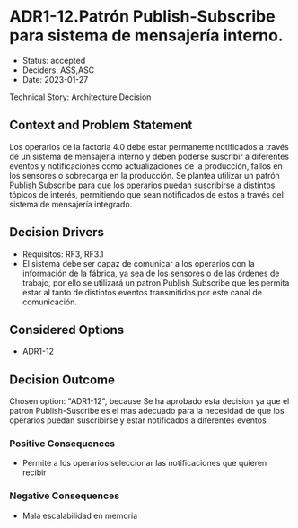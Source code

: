 # ADR1-12.Patrón Publish-Subscribe para sistema de mensajería interno.

* Status: accepted
* Deciders: ASS,ASC
* Date: 2023-01-27

Technical Story: Architecture Decision

## Context and Problem Statement

Los operarios de la factoria 4.0 debe estar permanente notificados a través de
un sistema de mensajería interno y deben poderse suscribir a diferentes eventos y
notificaciones como actualizaciones de la producción, fallos en los sensores o sobrecarga
en la producción. Se plantea utilizar un patrón Publish Subscribe para que los operarios puedan suscribirse a distintos tópicos de interés, permitiendo que sean notificados de estos a través del sistema de mensajería integrado.

## Decision Drivers

* Requisitos: RF3, RF3.1
* El sistema debe ser capaz de comunicar a los operarios con la información de la fábrica, ya sea de los sensores o de las órdenes de trabajo, por ello se utilizará un patron Publish Subscribe que les permita estar al tanto de distintos eventos transmitidos por este canal de comunicación.

## Considered Options

* ADR1-12

## Decision Outcome

Chosen option: "ADR1-12", because Se ha aprobado esta decision ya que el patron Publish-Suscribe es el mas adecuado para la necesidad de que los operarios puedan suscribirse y estar notificados a diferentes eventos

### Positive Consequences

* Permite a los operarios seleccionar las notificaciones que quieren recibir

### Negative Consequences

* Mala escalabilidad en memoria
